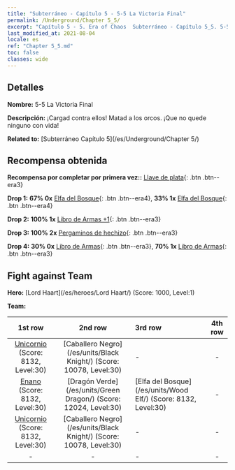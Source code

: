 ```yaml
---
title: "Subterráneo - Capítulo 5 - 5-5 La Victoria Final"
permalink: /Underground/Chapter 5_5/
excerpt: "Capítulo 5 - 5. Era of Chaos  Subterráneo - Capítulo 5_5. 5-5 La Victoria Final"
last_modified_at: 2021-08-04
locale: es
ref: "Chapter 5_5.md"
toc: false
classes: wide
---
```


## Detalles

 **Nombre:** 5-5 La Victoria Final

 **Descripción:** ¡Cargad contra ellos! Matad a los orcos. ¡Que no quede ninguno con vida!

 **Related to:** [Subterráneo Capítulo 5](/es/Underground/Chapter 5/)

## Recompensa obtenida

 **Recompensa por completar por primera vez::** [Llave de plata](/ItemsES/con_693/){: .btn .btn--era3}

 **Drop 1:** **67% 0x** [Elfa del Bosque](/ItemsES/unt_201/){: .btn .btn--era4}, **33% 1x** [Elfa del Bosque](/ItemsES/unt_201/){: .btn .btn--era4}

 **Drop 2:** **100% 1x** [Libro de Armas +1](/ItemsES/mat_25/){: .btn .btn--era3}

 **Drop 3:** **100% 2x** [Pergaminos de hechizo](/ItemsES/con_694/){: .btn .btn--era3}

 **Drop 4:** **30% 0x** [Libro de Armas](/ItemsES/mat_18/){: .btn .btn--era3}, **70% 1x** [Libro de Armas](/ItemsES/mat_18/){: .btn .btn--era3}


## Fight against Team
 **Hero:** [Lord Haart](/es/heroes/Lord Haart/) (Score: 1000, Level:1)

 **Team:**


  | 1st row | 2nd row | 3rd row | 4th row |
  |:----:|:----:|:----|:----:|
  | [Unicornio](/es/units/Unicorn/) (Score: 8132, Level:30)  | [Caballero Negro](/es/units/Black Knight/) (Score: 10078, Level:30)  | - | - |
  | [Enano](/es/units/Dwarf/) (Score: 8132, Level:30)  | [Dragón Verde](/es/units/Green Dragon/) (Score: 12024, Level:30)  | [Elfa del Bosque](/es/units/Wood Elf/) (Score: 8132, Level:30)  | - |
  | [Unicornio](/es/units/Unicorn/) (Score: 8132, Level:30)  | [Caballero Negro](/es/units/Black Knight/) (Score: 10078, Level:30)  | - | - |
  | - | - | - | - |


